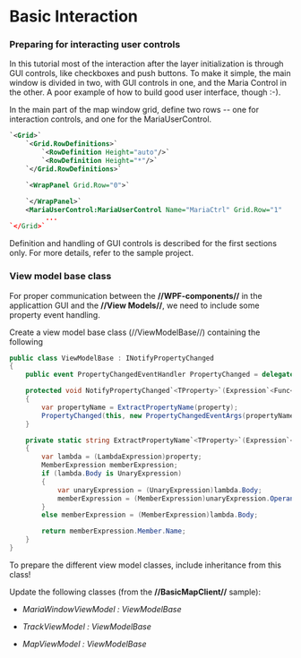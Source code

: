 #  Basic Interaction

###  Preparing for interacting user controls

In this tutorial most of the interaction after the layer initialization is through GUI controls, like checkboxes and push buttons. To make it simple, the main window is divided in two, with GUI controls in one, and the Maria Control in the other. A poor example of how to build good user interface, though :-).

In the main part of the map window grid, define two rows -- one for interaction controls, and one for the MariaUserControl.

```xml
`<Grid>`
    `<Grid.RowDefinitions>`
        `<RowDefinition Height="auto"/>`
        `<RowDefinition Height="*"/>`
    `</Grid.RowDefinitions>`

    `<WrapPanel Grid.Row="0">`

    `</WrapPanel>`
    <MariaUserControl:MariaUserControl Name="MariaCtrl" Grid.Row="1"
         ...
`</Grid>`

```

Definition and handling of GUI controls is described for the first sections only. For more details, refer to the sample project.

###  View model base class

For proper communication between the **//WPF-components//** in the applicattion GUI and the **//View Models//**, we need to include some property event handling.

Create a view model base class (//ViewModelBase//) containing the following

```csharp
public class ViewModelBase : INotifyPropertyChanged
{
    public event PropertyChangedEventHandler PropertyChanged = delegate { };

    protected void NotifyPropertyChanged`<TProperty>`(Expression`<Func<TProperty>`> property)
    {
        var propertyName = ExtractPropertyName(property);
        PropertyChanged(this, new PropertyChangedEventArgs(propertyName));
    }

    private static string ExtractPropertyName`<TProperty>`(Expression`<Func<TProperty>`> property)
    {
        var lambda = (LambdaExpression)property;
        MemberExpression memberExpression;
        if (lambda.Body is UnaryExpression)
        {
            var unaryExpression = (UnaryExpression)lambda.Body;
            memberExpression = (MemberExpression)unaryExpression.Operand;
        }
        else memberExpression = (MemberExpression)lambda.Body;

        return memberExpression.Member.Name;
    }
}
```

 To prepare the different view model classes, include inheritance from this class!

Update the following classes (from the **//BasicMapClient//** sample): 

*  *MariaWindowViewModel : ViewModelBase* 

*  *TrackViewModel : ViewModelBase* 

*  *MapViewModel : ViewModelBase* 

